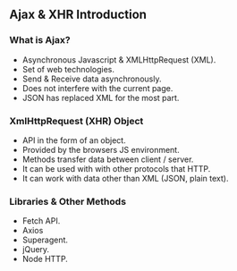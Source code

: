 ## Ajax & XHR Introduction

### What is Ajax?
- Asynchronous Javascript & XMLHttpRequest (XML).
- Set of web technologies.
- Send & Receive data asynchronously.
- Does not interfere with the current page.
- JSON has replaced XML for the most part.

### XmlHttpRequest (XHR) Object
- API in the form of an object.
- Provided by the browsers JS environment.
- Methods transfer data between client / server.
- It can be used with with other protocols that HTTP.
- It can work with data other than XML (JSON, plain text).

### Libraries & Other Methods
- Fetch API.
- Axios
- Superagent.
- jQuery.
- Node HTTP.
